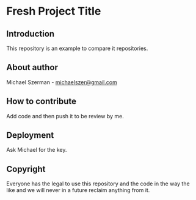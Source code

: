 # Fresh Project Title

## Introduction

This repository is an example to compare it repositories.

## About author

Michael Szerman - michaelszer@gmail.com

## How to contribute

Add code and then push it to be review by me.

## Deployment

Ask Michael for the key.

## Copyright

Everyone has the legal to use this repository and the code in the way the like and we will never in a future reclaim anything from it.
